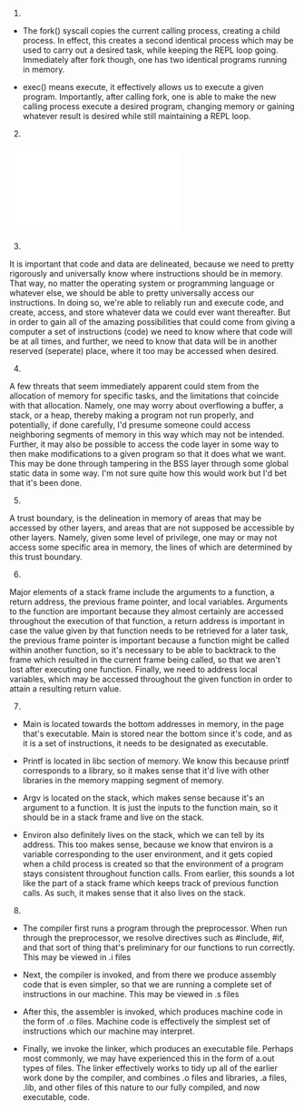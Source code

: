 1. 

* The fork() syscall copies the current calling process, creating a child process. In effect, this creates 
a second identical process which may be used to carry out a desired task, while keeping the REPL loop going.
 Immediately after fork though, one has two identical programs running in memory.

* exec() means execute, it effectively allows us to execute a given program. Importantly, after calling fork,
one is able to make the new calling process execute a desired program, changing memory or gaining whatever result
is desired while still maintaining a REPL
loop. 

2. 

![memory_image](./data.pdf)

3.

It is important that code and data are delineated, because we need to pretty rigorously and universally know where 
instructions should be in memory. That way, no matter the operating system or programming language or whatever else, 
we should be able to pretty universally access our instructions. In doing so, we're able to reliably run and execute code,
and create, access, and store whatever data we could ever want thereafter. But in order to gain all of the amazing possibilities
that could come from giving a computer a set of instructions (code) we need to know where that code will be at all times,
and further, we need to know that data will be in another reserved (seperate) place, where it too may be accessed when
desired.

4.

A few threats that seem immediately apparent could stem from the allocation of memory for specific tasks, and the limitations
that coincide with that allocation. Namely, one may worry about overflowing a buffer, a stack, or a heap, thereby making a program
not run properly, and potentially, if done carefully, I'd presume someone could access neighboring segments of memory in this way
which may not be intended. Further, it may also be possible to access the code layer in some way to then make modifications to a given
program so that it does what we want. This may be done through tampering in the BSS layer through some global static data in some way.
I'm not sure quite how this would work but I'd bet that it's been done.

5.

A trust boundary, is the delineation in memory of areas that may be accessed by other layers, and areas that are not supposed be accessible
by other layers. Namely, given some level of privilege, one may or may not access some specific area in memory, the lines of which are determined
by this trust boundary.

6.

Major elements of a stack frame include the arguments to a function, a return address, the previous frame pointer, and local variables. Arguments to the
function are important because they almost certainly are accessed throughout the execution of that function, a return address is important in case the
value given by that function needs to be retrieved for a later task, the previous frame pointer is important because a function might be called within another
function, so it's necessary to be able to backtrack to the frame which resulted in the current frame being called, so that we aren't lost after
executing one function. Finally, we need to address local variables, which may be accessed throughout the given function in order to attain a resulting
return value.


7.

* Main is located towards the bottom addresses in memory, in the page that's executable. Main is stored near the bottom since it's code, and as it is a set of
instructions, it needs to be designated as executable.

* Printf is located in libc section of memory. We know this because printf corresponds to a library, so it makes sense that it'd live with other libraries
in the memory mapping segment of memory.

* Argv is located on the stack, which makes sense because it's an argument to a function. It is just the inputs to the function main, so it should be in a
stack frame and live on the stack.

* Environ also definitely lives on the stack, which we can tell by its address. This too makes sense, because we know that environ is a variable corresponding
to the user environment, and it gets copied when a child process is created so that the environment of a program stays consistent throughout function calls.
From earlier, this sounds a lot like the part of a stack frame which keeps track of previous function calls. As such, it makes sense that it also lives on the stack. 

8.

* The compiler first runs a program through the preprocessor. When run through the preprocessor, we resolve directives such as #include, #if, and that sort of
thing that's preliminary for our functions to run correctly. This may be viewed in .i files

* Next, the compiler is invoked, and from there we produce assembly code that is even simpler, so that we are running a complete set of instructions in our machine.
This may be viewed in .s files

* After this, the assembler is invoked, which produces machine code in the form of .o files. Machine code is effectively the simplest set of instructions which our
machine may interpret.

* Finally, we invoke the linker, which produces an executable file. Perhaps most commonly, we may have experienced this in the form of a.out types of files. The linker
effectively works to tidy up all of the earlier work done by the compiler, and combines .o files and libraries, .a files, .lib, and other files of this nature to our
fully compiled, and now executable, code.
